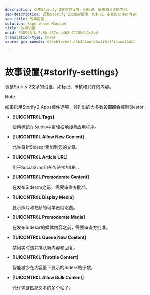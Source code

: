 ```yaml
---
description: 调整Storify 2文章的设置，如标记、审核和允许的内容。
seo-description: 调整Storify 2文章的设置，如标记、审核和允许的内容。
seo-title: 故事设置
solution: Experience Manager
title: 故事设置
uuid: 030936fb-7c8b-487e-b468-7128b641c8ed
translation-type: tm+mt
source-git-commit: 67aeb3de964473b326c88c3a3f81ff48a6a12652

---
```



# 故事设置{#storify-settings}

调整Storify 2文章的设置，如标记、审核和允许的内容。

>[!NOTE]
>
>如果启用Storify 2 Apps控件选项，则列出的大多数设置都会控制Siestor。

* **[!UICONTROL Tags]**

   使用标记在Studio中更轻松地搜索应用程序。

* **[!UICONTROL Allow New Content]**

   允许将新Sidesor添加到您的文章。

* **[!UICONTROL Article URL]**

   用于SocialSync和永久链接的URL。

* **[!UICONTROL Premoderate Content]**

   在发布Siderom之前，需要审查方批准。

* **[!UICONTROL Display Media]**

   显示照片和视频的可单击缩略图。

* **[!UICONTROL Premoderate Media]**

   在发布Sidesor的媒体内容之前，需要审查方批准。

* **[!UICONTROL Queue New Content]**

   禁用实时流并排队新内容和回复。

* **[!UICONTROL Throttle Content]**

   智能减少在大容量下显示的Sidesk帖子数。

* **[!UICONTROL Allow Bulk Content]**

   允许包含匹配文本的多个帖子。

